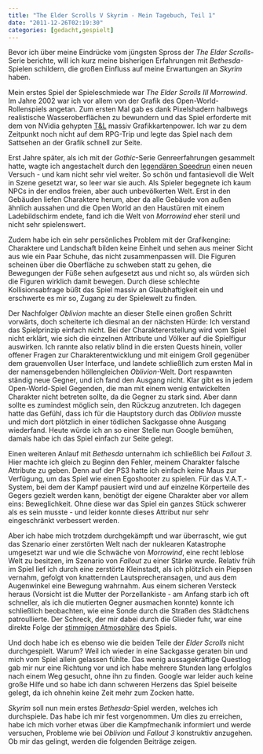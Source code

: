```yaml
---
title: "The Elder Scrolls V Skyrim - Mein Tagebuch, Teil 1"
date: "2011-12-26T02:19:30"
categories: [gedacht,gespielt]
---
```


Bevor ich über meine Eindrücke vom jüngsten Spross der *The Elder Scrolls*-Serie berichte, will ich kurz meine bisherigen Erfahrungen mit *Bethesda*-Spielen schildern, die großen Einfluss auf meine Erwartungen an *Skyrim* haben.

Mein erstes Spiel der Spieleschmiede war *The Elder Scrolls III Morrowind*. Im Jahre 2002 war ich vor allem von der Grafik des Open-World-Rollenspiels angetan. Zum ersten Mal gab es dank Pixelshadern halbwegs realistische Wasseroberflächen zu bewundern und das Spiel erforderte mit dem von NVidia gehypten [T&L](http://de.wikipedia.org/wiki/Transform_and_Lighting) massiv Grafikkartenpower. Ich war zu dem Zeitpunkt noch nicht auf dem RPG-Trip und legte das Spiel nach dem Sattsehen an der Grafik schnell zur Seite.

Erst Jahre später, als ich mit der *Gothic*-Serie Genreerfahrungen gesammelt hatte, wagte ich angestachelt durch den [legendären Speedrun](http://www.youtube.com/watch?v=m1IRxTN-_kU) einen neuen Versuch - und kam nicht sehr viel weiter. So schön und fantasievoll die Welt in Szene gesetzt war, so leer war sie auch. Als Spieler begegnete ich kaum NPCs in der endlos freien, aber auch unbevölkerten Welt. Erst in den Gebäuden liefen Charaktere herum, aber da alle Gebäude von außen ähnlich aussahen und die Open World an den Haustüren mit einem Ladebildschirm endete, fand ich die Welt von *Morrowind* eher steril und nicht sehr spielenswert.

Zudem habe ich ein sehr persönliches Problem mit der Grafikengine: Charaktere und Landschaft bilden keine Einheit und sehen aus meiner Sicht aus wie ein Paar Schuhe, das nicht zusammenpassen will. Die Figuren scheinen über die Oberfläche zu schweben statt zu gehen, die Bewegungen der Füße sehen aufgesetzt aus und nicht so, als würden sich die Figuren wirklich damit bewegen. Durch diese schlechte Kollisionsabfrage büßt das Spiel massiv an Glaubhaftigkeit ein und erschwerte es mir so, Zugang zu der Spielewelt zu finden.

Der Nachfolger *Oblivion* machte an dieser Stelle einen großen Schritt vorwärts, doch scheiterte ich diesmal an der nächsten Hürde: Ich verstand das Spielprinzip einfach nicht. Bei der Charaktererstellung wird vom Spiel nicht erklärt, wie sich die einzelnen Attribute und Völker auf die Spielfigur auswirken. Ich rannte also relativ blind in die ersten Quests hinein, voller offener Fragen zur Charakterentwicklung und mit einigem Groll gegenüber dem grauenvollen User Interface, und landete schließlich zum ersten Mal in der namensgebenden höllengleichen *Oblivion*-Welt. Dort respawnten ständig neue Gegner, und ich fand den Ausgang nicht. Klar gibt es in jedem Open-World-Spiel Gegenden, die man mit einem wenig entwickelten Charakter nicht betreten sollte, da die Gegner zu stark sind. Aber dann sollte es zumindest möglich sein, den Rückzug anzutreten. Ich dagegen hatte das Gefühl, dass ich für die Hauptstory durch das *Oblivion* musste und mich dort plötzlich in einer tödlichen Sackgasse ohne Ausgang wiederfand. Heute würde ich an so einer Stelle nun Google bemühen, damals habe ich das Spiel einfach zur Seite gelegt.

Einen weiteren Anlauf mit *Bethesda* unternahm ich schließlich bei *Fallout 3*. Hier machte ich gleich zu Beginn den Fehler, meinem Charakter falsche Attribute zu geben. Denn auf der PS3 hatte ich einfach keine Maus zur Verfügung, um das Spiel wie einen Egoshooter zu spielen. Für das V.A.T.-System, bei dem der Kampf pausiert wird und auf einzelne Körperteile des Gegers gezielt werden kann, benötigt der eigene Charakter aber vor allem eins: Beweglichkeit. Ohne diese war das Spiel ein ganzes Stück schwerer als es sein musste - und leider konnte dieses Attribut nur sehr eingeschränkt verbessert werden.

Aber ich habe mich trotzdem durchgekämpft und war überrascht, wie gut das Szenario einer zerstörten Welt nach der nuklearen Katastrophe umgesetzt war und wie die Schwäche von *Morrowind*, eine recht leblose Welt zu besitzen, im Szenario von *Fallout* zu einer Stärke wurde. Relativ früh im Spiel lief ich durch eine zerstörte Kleinstadt, als ich plötzlich ein Piepsen vernahm, gefolgt von knatternden Lautsprecheransagen, und aus dem Augenwinkel eine Bewegung wahrnahm. Aus einem sicheren Versteck heraus (Vorsicht ist die Mutter der Porzellankiste - am Anfang starb ich oft schneller, als ich die mutierten Gegner ausmachen konnte) konnte ich schließlich beobachten, wie eine Sonde durch die Straßen des Städtchens patroullierte. Der Schreck, der mir dabei durch die Glieder fuhr, war eine direkte Folge der [stimmigen Atmosphäre](/2011/09/06/washington-d-c-und-die-fallout-brille/) des Spiels.

Und doch habe ich es ebenso wie die beiden Teile der *Elder Scrolls* nicht durchgespielt. Warum? Weil ich wieder in eine Sackgasse geraten bin und mich vom Spiel allein gelassen fühlte. Das wenig aussagekräftige Questlog gab mir nur eine Richtung vor und ich habe mehrere Stunden lang erfolglos nach einem Weg gesucht, ohne ihn zu finden. Google war leider auch keine große Hilfe und so habe ich dann schweren Herzens das Spiel beiseite gelegt, da ich ohnehin keine Zeit mehr zum Zocken hatte.

*Skyrim* soll nun mein erstes *Bethesda*-Spiel werden, welches ich durchspiele. Das habe ich mir fest vorgenommen. Um dies zu erreichen, habe ich mich vorher etwas über die Kampfmechanik informiert und werde versuchen, Probleme wie bei *Oblivion* und *Fallout 3* konstruktiv anzugehen. Ob mir das gelingt, werden die folgenden Beiträge zeigen.
